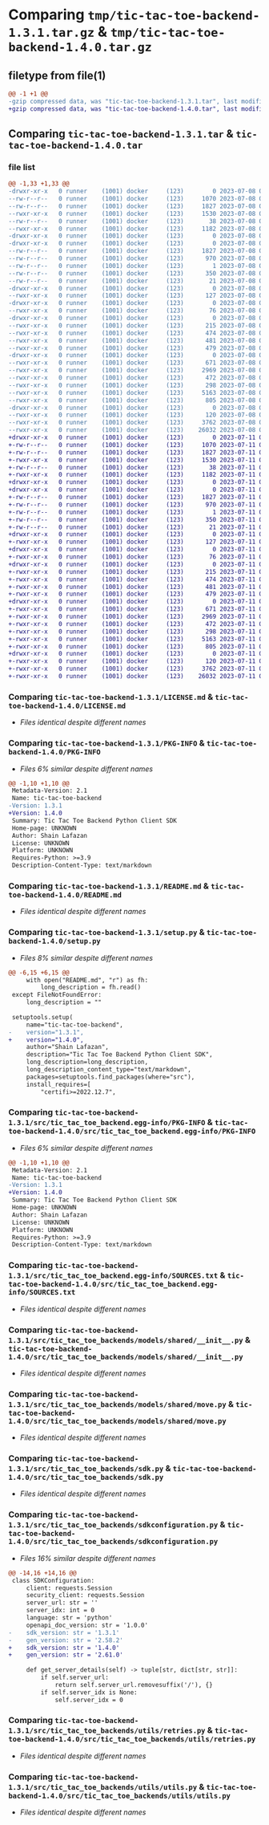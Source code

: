 # Comparing `tmp/tic-tac-toe-backend-1.3.1.tar.gz` & `tmp/tic-tac-toe-backend-1.4.0.tar.gz`

## filetype from file(1)

```diff
@@ -1 +1 @@
-gzip compressed data, was "tic-tac-toe-backend-1.3.1.tar", last modified: Sat Jul  8 01:51:48 2023, max compression
+gzip compressed data, was "tic-tac-toe-backend-1.4.0.tar", last modified: Tue Jul 11 01:45:25 2023, max compression
```

## Comparing `tic-tac-toe-backend-1.3.1.tar` & `tic-tac-toe-backend-1.4.0.tar`

### file list

```diff
@@ -1,33 +1,33 @@
-drwxr-xr-x   0 runner    (1001) docker     (123)        0 2023-07-08 01:51:48.010048 tic-tac-toe-backend-1.3.1/
--rw-r--r--   0 runner    (1001) docker     (123)     1070 2023-07-08 01:51:37.000000 tic-tac-toe-backend-1.3.1/LICENSE.md
--rw-r--r--   0 runner    (1001) docker     (123)     1827 2023-07-08 01:51:48.010048 tic-tac-toe-backend-1.3.1/PKG-INFO
--rwxr-xr-x   0 runner    (1001) docker     (123)     1530 2023-07-08 01:51:37.000000 tic-tac-toe-backend-1.3.1/README.md
--rw-r--r--   0 runner    (1001) docker     (123)       38 2023-07-08 01:51:48.010048 tic-tac-toe-backend-1.3.1/setup.cfg
--rwxr-xr-x   0 runner    (1001) docker     (123)     1182 2023-07-08 01:51:37.000000 tic-tac-toe-backend-1.3.1/setup.py
-drwxr-xr-x   0 runner    (1001) docker     (123)        0 2023-07-08 01:51:48.006048 tic-tac-toe-backend-1.3.1/src/
-drwxr-xr-x   0 runner    (1001) docker     (123)        0 2023-07-08 01:51:48.010048 tic-tac-toe-backend-1.3.1/src/tic_tac_toe_backend.egg-info/
--rw-r--r--   0 runner    (1001) docker     (123)     1827 2023-07-08 01:51:47.000000 tic-tac-toe-backend-1.3.1/src/tic_tac_toe_backend.egg-info/PKG-INFO
--rw-r--r--   0 runner    (1001) docker     (123)      970 2023-07-08 01:51:47.000000 tic-tac-toe-backend-1.3.1/src/tic_tac_toe_backend.egg-info/SOURCES.txt
--rw-r--r--   0 runner    (1001) docker     (123)        1 2023-07-08 01:51:47.000000 tic-tac-toe-backend-1.3.1/src/tic_tac_toe_backend.egg-info/dependency_links.txt
--rw-r--r--   0 runner    (1001) docker     (123)      350 2023-07-08 01:51:47.000000 tic-tac-toe-backend-1.3.1/src/tic_tac_toe_backend.egg-info/requires.txt
--rw-r--r--   0 runner    (1001) docker     (123)       21 2023-07-08 01:51:47.000000 tic-tac-toe-backend-1.3.1/src/tic_tac_toe_backend.egg-info/top_level.txt
-drwxr-xr-x   0 runner    (1001) docker     (123)        0 2023-07-08 01:51:48.010048 tic-tac-toe-backend-1.3.1/src/tic_tac_toe_backends/
--rwxr-xr-x   0 runner    (1001) docker     (123)      127 2023-07-08 01:51:37.000000 tic-tac-toe-backend-1.3.1/src/tic_tac_toe_backends/__init__.py
-drwxr-xr-x   0 runner    (1001) docker     (123)        0 2023-07-08 01:51:48.010048 tic-tac-toe-backend-1.3.1/src/tic_tac_toe_backends/models/
--rwxr-xr-x   0 runner    (1001) docker     (123)       76 2023-07-08 01:51:37.000000 tic-tac-toe-backend-1.3.1/src/tic_tac_toe_backends/models/__init__.py
-drwxr-xr-x   0 runner    (1001) docker     (123)        0 2023-07-08 01:51:48.010048 tic-tac-toe-backend-1.3.1/src/tic_tac_toe_backends/models/operations/
--rwxr-xr-x   0 runner    (1001) docker     (123)      215 2023-07-08 01:51:37.000000 tic-tac-toe-backend-1.3.1/src/tic_tac_toe_backends/models/operations/__init__.py
--rwxr-xr-x   0 runner    (1001) docker     (123)      474 2023-07-08 01:51:37.000000 tic-tac-toe-backend-1.3.1/src/tic_tac_toe_backends/models/operations/get_.py
--rwxr-xr-x   0 runner    (1001) docker     (123)      481 2023-07-08 01:51:37.000000 tic-tac-toe-backend-1.3.1/src/tic_tac_toe_backends/models/operations/get_version.py
--rwxr-xr-x   0 runner    (1001) docker     (123)      479 2023-07-08 01:51:37.000000 tic-tac-toe-backend-1.3.1/src/tic_tac_toe_backends/models/operations/put_games.py
-drwxr-xr-x   0 runner    (1001) docker     (123)        0 2023-07-08 01:51:48.010048 tic-tac-toe-backend-1.3.1/src/tic_tac_toe_backends/models/shared/
--rwxr-xr-x   0 runner    (1001) docker     (123)      671 2023-07-08 01:51:37.000000 tic-tac-toe-backend-1.3.1/src/tic_tac_toe_backends/models/shared/__init__.py
--rwxr-xr-x   0 runner    (1001) docker     (123)     2969 2023-07-08 01:51:37.000000 tic-tac-toe-backend-1.3.1/src/tic_tac_toe_backends/models/shared/move.py
--rwxr-xr-x   0 runner    (1001) docker     (123)      472 2023-07-08 01:51:37.000000 tic-tac-toe-backend-1.3.1/src/tic_tac_toe_backends/models/shared/moveparameter.py
--rwxr-xr-x   0 runner    (1001) docker     (123)      298 2023-07-08 01:51:37.000000 tic-tac-toe-backend-1.3.1/src/tic_tac_toe_backends/models/shared/version.py
--rwxr-xr-x   0 runner    (1001) docker     (123)     5163 2023-07-08 01:51:37.000000 tic-tac-toe-backend-1.3.1/src/tic_tac_toe_backends/sdk.py
--rwxr-xr-x   0 runner    (1001) docker     (123)      805 2023-07-08 01:51:37.000000 tic-tac-toe-backend-1.3.1/src/tic_tac_toe_backends/sdkconfiguration.py
-drwxr-xr-x   0 runner    (1001) docker     (123)        0 2023-07-08 01:51:48.010048 tic-tac-toe-backend-1.3.1/src/tic_tac_toe_backends/utils/
--rwxr-xr-x   0 runner    (1001) docker     (123)      120 2023-07-08 01:51:37.000000 tic-tac-toe-backend-1.3.1/src/tic_tac_toe_backends/utils/__init__.py
--rwxr-xr-x   0 runner    (1001) docker     (123)     3762 2023-07-08 01:51:37.000000 tic-tac-toe-backend-1.3.1/src/tic_tac_toe_backends/utils/retries.py
--rwxr-xr-x   0 runner    (1001) docker     (123)    26032 2023-07-08 01:51:37.000000 tic-tac-toe-backend-1.3.1/src/tic_tac_toe_backends/utils/utils.py
+drwxr-xr-x   0 runner    (1001) docker     (123)        0 2023-07-11 01:45:25.148671 tic-tac-toe-backend-1.4.0/
+-rw-r--r--   0 runner    (1001) docker     (123)     1070 2023-07-11 01:45:11.000000 tic-tac-toe-backend-1.4.0/LICENSE.md
+-rw-r--r--   0 runner    (1001) docker     (123)     1827 2023-07-11 01:45:25.148671 tic-tac-toe-backend-1.4.0/PKG-INFO
+-rwxr-xr-x   0 runner    (1001) docker     (123)     1530 2023-07-11 01:45:11.000000 tic-tac-toe-backend-1.4.0/README.md
+-rw-r--r--   0 runner    (1001) docker     (123)       38 2023-07-11 01:45:25.148671 tic-tac-toe-backend-1.4.0/setup.cfg
+-rwxr-xr-x   0 runner    (1001) docker     (123)     1182 2023-07-11 01:45:11.000000 tic-tac-toe-backend-1.4.0/setup.py
+drwxr-xr-x   0 runner    (1001) docker     (123)        0 2023-07-11 01:45:25.144671 tic-tac-toe-backend-1.4.0/src/
+drwxr-xr-x   0 runner    (1001) docker     (123)        0 2023-07-11 01:45:25.144671 tic-tac-toe-backend-1.4.0/src/tic_tac_toe_backend.egg-info/
+-rw-r--r--   0 runner    (1001) docker     (123)     1827 2023-07-11 01:45:25.000000 tic-tac-toe-backend-1.4.0/src/tic_tac_toe_backend.egg-info/PKG-INFO
+-rw-r--r--   0 runner    (1001) docker     (123)      970 2023-07-11 01:45:25.000000 tic-tac-toe-backend-1.4.0/src/tic_tac_toe_backend.egg-info/SOURCES.txt
+-rw-r--r--   0 runner    (1001) docker     (123)        1 2023-07-11 01:45:25.000000 tic-tac-toe-backend-1.4.0/src/tic_tac_toe_backend.egg-info/dependency_links.txt
+-rw-r--r--   0 runner    (1001) docker     (123)      350 2023-07-11 01:45:25.000000 tic-tac-toe-backend-1.4.0/src/tic_tac_toe_backend.egg-info/requires.txt
+-rw-r--r--   0 runner    (1001) docker     (123)       21 2023-07-11 01:45:25.000000 tic-tac-toe-backend-1.4.0/src/tic_tac_toe_backend.egg-info/top_level.txt
+drwxr-xr-x   0 runner    (1001) docker     (123)        0 2023-07-11 01:45:25.148671 tic-tac-toe-backend-1.4.0/src/tic_tac_toe_backends/
+-rwxr-xr-x   0 runner    (1001) docker     (123)      127 2023-07-11 01:45:11.000000 tic-tac-toe-backend-1.4.0/src/tic_tac_toe_backends/__init__.py
+drwxr-xr-x   0 runner    (1001) docker     (123)        0 2023-07-11 01:45:25.148671 tic-tac-toe-backend-1.4.0/src/tic_tac_toe_backends/models/
+-rwxr-xr-x   0 runner    (1001) docker     (123)       76 2023-07-11 01:45:11.000000 tic-tac-toe-backend-1.4.0/src/tic_tac_toe_backends/models/__init__.py
+drwxr-xr-x   0 runner    (1001) docker     (123)        0 2023-07-11 01:45:25.148671 tic-tac-toe-backend-1.4.0/src/tic_tac_toe_backends/models/operations/
+-rwxr-xr-x   0 runner    (1001) docker     (123)      215 2023-07-11 01:45:11.000000 tic-tac-toe-backend-1.4.0/src/tic_tac_toe_backends/models/operations/__init__.py
+-rwxr-xr-x   0 runner    (1001) docker     (123)      474 2023-07-11 01:45:11.000000 tic-tac-toe-backend-1.4.0/src/tic_tac_toe_backends/models/operations/get_.py
+-rwxr-xr-x   0 runner    (1001) docker     (123)      481 2023-07-11 01:45:11.000000 tic-tac-toe-backend-1.4.0/src/tic_tac_toe_backends/models/operations/get_version.py
+-rwxr-xr-x   0 runner    (1001) docker     (123)      479 2023-07-11 01:45:11.000000 tic-tac-toe-backend-1.4.0/src/tic_tac_toe_backends/models/operations/put_games.py
+drwxr-xr-x   0 runner    (1001) docker     (123)        0 2023-07-11 01:45:25.148671 tic-tac-toe-backend-1.4.0/src/tic_tac_toe_backends/models/shared/
+-rwxr-xr-x   0 runner    (1001) docker     (123)      671 2023-07-11 01:45:11.000000 tic-tac-toe-backend-1.4.0/src/tic_tac_toe_backends/models/shared/__init__.py
+-rwxr-xr-x   0 runner    (1001) docker     (123)     2969 2023-07-11 01:45:11.000000 tic-tac-toe-backend-1.4.0/src/tic_tac_toe_backends/models/shared/move.py
+-rwxr-xr-x   0 runner    (1001) docker     (123)      472 2023-07-11 01:45:11.000000 tic-tac-toe-backend-1.4.0/src/tic_tac_toe_backends/models/shared/moveparameter.py
+-rwxr-xr-x   0 runner    (1001) docker     (123)      298 2023-07-11 01:45:11.000000 tic-tac-toe-backend-1.4.0/src/tic_tac_toe_backends/models/shared/version.py
+-rwxr-xr-x   0 runner    (1001) docker     (123)     5163 2023-07-11 01:45:11.000000 tic-tac-toe-backend-1.4.0/src/tic_tac_toe_backends/sdk.py
+-rwxr-xr-x   0 runner    (1001) docker     (123)      805 2023-07-11 01:45:11.000000 tic-tac-toe-backend-1.4.0/src/tic_tac_toe_backends/sdkconfiguration.py
+drwxr-xr-x   0 runner    (1001) docker     (123)        0 2023-07-11 01:45:25.148671 tic-tac-toe-backend-1.4.0/src/tic_tac_toe_backends/utils/
+-rwxr-xr-x   0 runner    (1001) docker     (123)      120 2023-07-11 01:45:11.000000 tic-tac-toe-backend-1.4.0/src/tic_tac_toe_backends/utils/__init__.py
+-rwxr-xr-x   0 runner    (1001) docker     (123)     3762 2023-07-11 01:45:11.000000 tic-tac-toe-backend-1.4.0/src/tic_tac_toe_backends/utils/retries.py
+-rwxr-xr-x   0 runner    (1001) docker     (123)    26032 2023-07-11 01:45:11.000000 tic-tac-toe-backend-1.4.0/src/tic_tac_toe_backends/utils/utils.py
```

### Comparing `tic-tac-toe-backend-1.3.1/LICENSE.md` & `tic-tac-toe-backend-1.4.0/LICENSE.md`

 * *Files identical despite different names*

### Comparing `tic-tac-toe-backend-1.3.1/PKG-INFO` & `tic-tac-toe-backend-1.4.0/PKG-INFO`

 * *Files 6% similar despite different names*

```diff
@@ -1,10 +1,10 @@
 Metadata-Version: 2.1
 Name: tic-tac-toe-backend
-Version: 1.3.1
+Version: 1.4.0
 Summary: Tic Tac Toe Backend Python Client SDK
 Home-page: UNKNOWN
 Author: Shain Lafazan
 License: UNKNOWN
 Platform: UNKNOWN
 Requires-Python: >=3.9
 Description-Content-Type: text/markdown
```

### Comparing `tic-tac-toe-backend-1.3.1/README.md` & `tic-tac-toe-backend-1.4.0/README.md`

 * *Files identical despite different names*

### Comparing `tic-tac-toe-backend-1.3.1/setup.py` & `tic-tac-toe-backend-1.4.0/setup.py`

 * *Files 8% similar despite different names*

```diff
@@ -6,15 +6,15 @@
     with open("README.md", "r") as fh:
         long_description = fh.read()
 except FileNotFoundError:
     long_description = ""
 
 setuptools.setup(
     name="tic-tac-toe-backend",
-    version="1.3.1",
+    version="1.4.0",
     author="Shain Lafazan",
     description="Tic Tac Toe Backend Python Client SDK",
     long_description=long_description,
     long_description_content_type="text/markdown",
     packages=setuptools.find_packages(where="src"),
     install_requires=[
         "certifi>=2022.12.7",
```

### Comparing `tic-tac-toe-backend-1.3.1/src/tic_tac_toe_backend.egg-info/PKG-INFO` & `tic-tac-toe-backend-1.4.0/src/tic_tac_toe_backend.egg-info/PKG-INFO`

 * *Files 6% similar despite different names*

```diff
@@ -1,10 +1,10 @@
 Metadata-Version: 2.1
 Name: tic-tac-toe-backend
-Version: 1.3.1
+Version: 1.4.0
 Summary: Tic Tac Toe Backend Python Client SDK
 Home-page: UNKNOWN
 Author: Shain Lafazan
 License: UNKNOWN
 Platform: UNKNOWN
 Requires-Python: >=3.9
 Description-Content-Type: text/markdown
```

### Comparing `tic-tac-toe-backend-1.3.1/src/tic_tac_toe_backend.egg-info/SOURCES.txt` & `tic-tac-toe-backend-1.4.0/src/tic_tac_toe_backend.egg-info/SOURCES.txt`

 * *Files identical despite different names*

### Comparing `tic-tac-toe-backend-1.3.1/src/tic_tac_toe_backends/models/shared/__init__.py` & `tic-tac-toe-backend-1.4.0/src/tic_tac_toe_backends/models/shared/__init__.py`

 * *Files identical despite different names*

### Comparing `tic-tac-toe-backend-1.3.1/src/tic_tac_toe_backends/models/shared/move.py` & `tic-tac-toe-backend-1.4.0/src/tic_tac_toe_backends/models/shared/move.py`

 * *Files identical despite different names*

### Comparing `tic-tac-toe-backend-1.3.1/src/tic_tac_toe_backends/sdk.py` & `tic-tac-toe-backend-1.4.0/src/tic_tac_toe_backends/sdk.py`

 * *Files identical despite different names*

### Comparing `tic-tac-toe-backend-1.3.1/src/tic_tac_toe_backends/sdkconfiguration.py` & `tic-tac-toe-backend-1.4.0/src/tic_tac_toe_backends/sdkconfiguration.py`

 * *Files 16% similar despite different names*

```diff
@@ -14,16 +14,16 @@
 class SDKConfiguration:
     client: requests.Session
     security_client: requests.Session
     server_url: str = ''
     server_idx: int = 0
     language: str = 'python'
     openapi_doc_version: str = '1.0.0'
-    sdk_version: str = '1.3.1'
-    gen_version: str = '2.58.2'
+    sdk_version: str = '1.4.0'
+    gen_version: str = '2.61.0'
 
     def get_server_details(self) -> tuple[str, dict[str, str]]:
         if self.server_url:
             return self.server_url.removesuffix('/'), {}
         if self.server_idx is None:
             self.server_idx = 0
```

### Comparing `tic-tac-toe-backend-1.3.1/src/tic_tac_toe_backends/utils/retries.py` & `tic-tac-toe-backend-1.4.0/src/tic_tac_toe_backends/utils/retries.py`

 * *Files identical despite different names*

### Comparing `tic-tac-toe-backend-1.3.1/src/tic_tac_toe_backends/utils/utils.py` & `tic-tac-toe-backend-1.4.0/src/tic_tac_toe_backends/utils/utils.py`

 * *Files identical despite different names*

